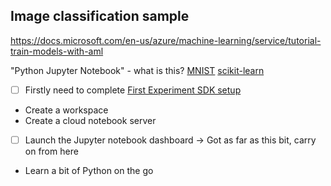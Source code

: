 ## Image classification sample

https://docs.microsoft.com/en-us/azure/machine-learning/service/tutorial-train-models-with-aml

"Python Jupyter Notebook" - what is this?
[MNIST](http://yann.lecun.com/exdb/mnist/)
[scikit-learn](https://scikit-learn.org/)

- [ ] Firstly need to complete [First Experiment SDK setup](https://docs.microsoft.com/en-us/azure/machine-learning/service/tutorial-1st-experiment-sdk-setup)
- Create a workspace
- Create a cloud notebook server
- [ ] Launch the Jupyter notebook dashboard -> Got as far as this bit, carry on from here
- Learn a bit of Python on the go